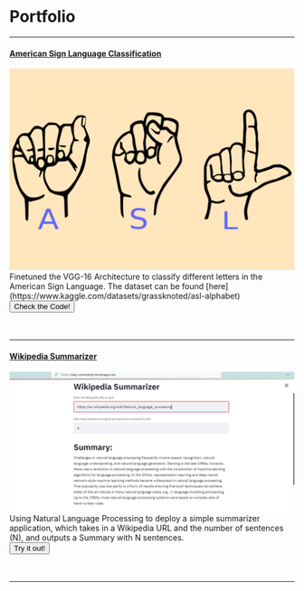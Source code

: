 # Portfolio

---
#### [American Sign Language Classification](https://htmlpreview.github.io/?https://github.com/anirbansaha96/AI-ML-Playground/blob/master/vgg16-asl.html)
<img src="images/ASL_ImageClassification.png?raw=true"/>
Finetuned the VGG-16 Architecture to classify different letters in the American Sign Language. The dataset can be found [here](https://www.kaggle.com/datasets/grassknoted/asl-alphabet)
<br>
<form action="https://htmlpreview.github.io/?https://github.com/anirbansaha96/AI-ML-Playground/blob/master/vgg16-asl.html" method="get" target="_blank"><button type="submit">Check the Code!</button></form>
<br><br>

---

#### [Wikipedia Summarizer](https://easy-summarize.herokuapp.com/)
<img src="images/easy_summarize_app.jpg?raw=true"/>
Using Natural Language Processing to deploy a simple summarizer application, which takes in a Wikipedia URL and the number of sentences (N), and outputs a Summary with N sentences.
<br>
<form action="https://easy-summarize.herokuapp.com/" method="get" target="_blank"><button type="submit">Try it out!</button></form>
<br><br>

---
